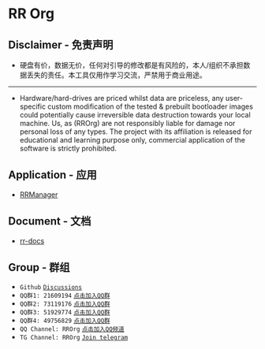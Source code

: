 # RR Org

## Disclaimer - 免责声明
* 硬盘有价，数据无价，任何对引导的修改都是有风险的，本人/组织不承担数据丢失的责任。本工具仅用作学习交流，严禁用于商业用途。
----
* Hardware/hard-drives are priced whilst data are priceless, any user-specific custom modification of the tested & prebuilt bootloader images could potentially cause irreversible data destruction towards your local machine. Us, as (RROrg) are not responsibly liable for damage nor personal loss of any types. The project with its affiliation is released for educational and learning purpose only, commercial application of the software is strictly prohibited.

## Application - 应用
* [RRManager](https://github.com/T-REX-XP/RRManager)


## Document - 文档
* [rr-docs](https://rrorg.github.io/rr-docs/)

## Group - 群组
* `Github` [`Discussions`](https://github.com/orgs/RROrg/discussions)
* `QQ群1: 21609194` [`点击加入QQ群`](https://qm.qq.com/q/YTPvSXfeU0)
* `QQ群2: 73119176` [`点击加入QQ群`](https://qm.qq.com/q/YV1B0NFvWK)
* `QQ群3: 51929774` [`点击加入QQ群`](https://qm.qq.com/q/aVjM3Wb6KY)
* `QQ群4: 49756829` [`点击加入QQ群`](https://qm.qq.com/q/9PHzmZDkqI)
* `QQ Channel: RROrg` [`点击加入QQ频道`](https://pd.qq.com/s/aklqb0uij)
* `TG Channel: RROrg` [`Join telegram`](https://t.me/RR_Org)